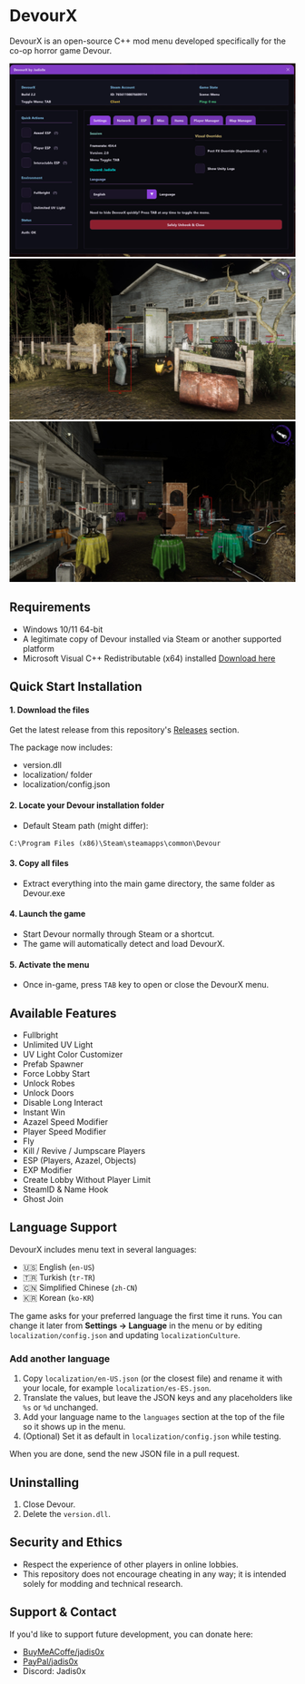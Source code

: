 # DevourX

DevourX is an open-source C++ mod menu developed specifically for the co-op horror game Devour.

![MenuShowcase](img/Screenshot.png)
![MenuShowcase](img/Screenshot2.jpg)
![MenuShowcase](img/Screenshot3.jpg)

## Requirements
- Windows 10/11 64-bit
- A legitimate copy of Devour installed via Steam or another supported platform
- Microsoft Visual C++ Redistributable (x64) installed [Download here](https://www.techpowerup.com/download/visual-c-redistributable-runtime-package-all-in-one/)

## Quick Start Installation

#### 1. Download the files
Get the latest release from this repository's [Releases](https://github.com/jadis0x/DevourX/releases) section.

The package now includes:
- version.dll
- localization/ folder
- localization/config.json

#### 2. Locate your Devour installation folder
 - Default Steam path (might differ):
```
C:\Program Files (x86)\Steam\steamapps\common\Devour
```

#### 3. Copy all files
 - Extract everything into the main game directory, the same folder as Devour.exe

#### 4. Launch the game
 - Start Devour normally through Steam or a shortcut.
 - The game will automatically detect and load DevourX.

#### 5. Activate the menu
 - Once in-game, press `TAB` key to open or close the DevourX menu.

## Available Features
- Fullbright
- Unlimited UV Light
- UV Light Color Customizer
- Prefab Spawner
- Force Lobby Start
- Unlock Robes
- Unlock Doors
- Disable Long Interact
- Instant Win
- Azazel Speed Modifier
- Player Speed Modifier
- Fly
- Kill / Revive / Jumpscare Players
- ESP (Players, Azazel, Objects)
- EXP Modifier
- Create Lobby Without Player Limit
- SteamID & Name Hook
- Ghost Join

## Language Support
DevourX includes menu text in several languages:

- 🇺🇸 English (`en-US`)
- 🇹🇷 Turkish (`tr-TR`)
- 🇨🇳 Simplified Chinese (`zh-CN`)
- 🇰🇷 Korean (`ko-KR`)

The game asks for your preferred language the first time it runs. You can change it later from **Settings → Language** in the menu or by editing `localization/config.json` and updating `localizationCulture`.

### Add another language
1. Copy `localization/en-US.json` (or the closest file) and rename it with your locale, for example `localization/es-ES.json`.
2. Translate the values, but leave the JSON keys and any placeholders like `%s` or `%d` unchanged.
3. Add your language name to the `languages` section at the top of the file so it shows up in the menu.
4. (Optional) Set it as default in `localization/config.json` while testing.

When you are done, send the new JSON file in a pull request.

## Uninstalling
1. Close Devour.
2. Delete the `version.dll`.

## Security and Ethics
- Respect the experience of other players in online lobbies.
- This repository does not encourage cheating in any way; it is intended solely for modding and technical research.

## Support & Contact
If you'd like to support future development, you can donate here:

- [BuyMeACoffe/jadis0x](https://buymeacoffee.com/jadis0x)
- [PayPal/jadis0x](https://www.paypal.com/paypalme/jadis0x)
- Discord: Jadis0x

